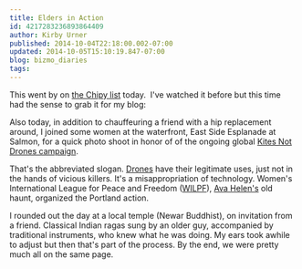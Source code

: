 ```yaml
---
title: Elders in Action
id: 4217283236893864409
author: Kirby Urner
published: 2014-10-04T22:18:00.002-07:00
updated: 2014-10-05T15:10:19.847-07:00
blog: bizmo_diaries
tags: 
---
```


This went by on [the Chipy list](http://www.chipy.org/) today.  I've watched it before but this time had the sense to grab it for my blog:

Also today, in addition to chauffeuring a friend with a hip replacement around, I joined some women at the waterfront, East Side Esplanade at Salmon, for a quick photo shoot in honor of of the ongoing global [Kites Not Drones campaign](http://www.commondreams.org/news/2014/10/03/campaigners-stage-global-day-action-against-killer-and-surveillance-drones).

That's the abbreviated slogan.  [Drones](http://controlroom.blogspot.com/2013/02/report-from-afghanistan.html) have their legitimate uses, just not in the hands of vicious killers.  It's a misappropriation of technology.  Women's International League for Peace and Freedom ([WILPF](http://worldgame.blogspot.com/2014/08/wilpf-congress-detroit.html)), [Ava Helen's](http://worldgame.blogspot.com/2008/11/excellent-adventure.html) old haunt, organized the Portland action.

[](https://www.flickr.com/photos/kirbyurner/15254311820)

I rounded out the day at a local temple (Newar Buddhist), on invitation from a friend.  Classical Indian ragas sung by an older guy, accompanied by traditional instruments, who knew what he was doing.  My ears took awhile to adjust but then that's part of the process.  By the end, we were pretty much all on the same page.

[](https://www.flickr.com/photos/kirbyurner/15257123848)